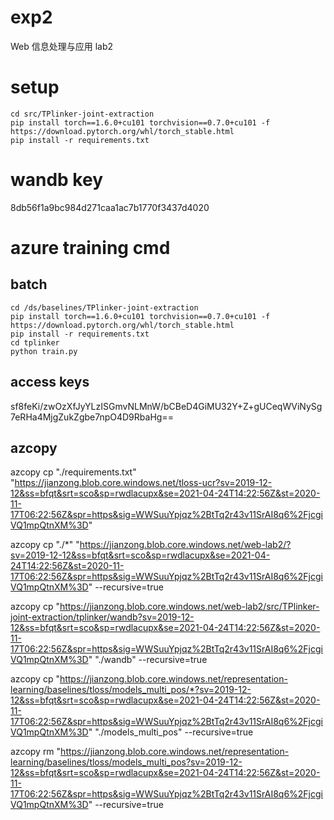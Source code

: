 # exp2

Web 信息处理与应用 lab2

# setup
``` batch
cd src/TPlinker-joint-extraction
pip install torch==1.6.0+cu101 torchvision==0.7.0+cu101 -f https://download.pytorch.org/whl/torch_stable.html
pip install -r requirements.txt
```

# wandb key
8db56f1a9bc984d271caa1ac7b1770f3437d4020

# azure training cmd
## batch
``` batch
cd /ds/baselines/TPlinker-joint-extraction
pip install torch==1.6.0+cu101 torchvision==0.7.0+cu101 -f https://download.pytorch.org/whl/torch_stable.html
pip install -r requirements.txt
cd tplinker
python train.py
```

## access keys
sf8feKi/zwOzXfJyYLzISGmvNLMnW/bCBeD4GiMU32Y+Z+gUCeqWViNySg7eRHa4MjgZukZgbe7npO4D9RbaHg==

## azcopy
azcopy cp "./requirements.txt" "https://jianzong.blob.core.windows.net/tloss-ucr?sv=2019-12-12&ss=bfqt&srt=sco&sp=rwdlacupx&se=2021-04-24T14:22:56Z&st=2020-11-17T06:22:56Z&spr=https&sig=WWSuuYpjqz%2BtTq2r43v11SrAI8q6%2FjcgiVQ1mpQtnXM%3D"

azcopy cp "./*" "https://jianzong.blob.core.windows.net/web-lab2/?sv=2019-12-12&ss=bfqt&srt=sco&sp=rwdlacupx&se=2021-04-24T14:22:56Z&st=2020-11-17T06:22:56Z&spr=https&sig=WWSuuYpjqz%2BtTq2r43v11SrAI8q6%2FjcgiVQ1mpQtnXM%3D" --recursive=true

azcopy cp "https://jianzong.blob.core.windows.net/web-lab2/src/TPlinker-joint-extraction/tplinker/wandb?sv=2019-12-12&ss=bfqt&srt=sco&sp=rwdlacupx&se=2021-04-24T14:22:56Z&st=2020-11-17T06:22:56Z&spr=https&sig=WWSuuYpjqz%2BtTq2r43v11SrAI8q6%2FjcgiVQ1mpQtnXM%3D" "./wandb" --recursive=true

azcopy cp "https://jianzong.blob.core.windows.net/representation-learning/baselines/tloss/models_multi_pos/*?sv=2019-12-12&ss=bfqt&srt=sco&sp=rwdlacupx&se=2021-04-24T14:22:56Z&st=2020-11-17T06:22:56Z&spr=https&sig=WWSuuYpjqz%2BtTq2r43v11SrAI8q6%2FjcgiVQ1mpQtnXM%3D" "./models_multi_pos" --recursive=true

azcopy rm "https://jianzong.blob.core.windows.net/representation-learning/baselines/tloss/models_multi_pos?sv=2019-12-12&ss=bfqt&srt=sco&sp=rwdlacupx&se=2021-04-24T14:22:56Z&st=2020-11-17T06:22:56Z&spr=https&sig=WWSuuYpjqz%2BtTq2r43v11SrAI8q6%2FjcgiVQ1mpQtnXM%3D" --recursive=true